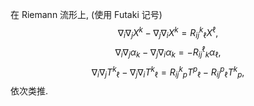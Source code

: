 
在 Riemann 流形上, (使用 Futaki 记号)
$$
\nabla_i \nabla_j X^k - \nabla_j \nabla_i X^k = {{R_{ij}}^k}_{\ell} X^\ell,
$$
$$
\nabla_i \nabla_j \alpha_k - \nabla_j \nabla_i \alpha_k = - {{R_{ij}}^\ell}_k \alpha_\ell,
$$
$$
\nabla_i \nabla_j {T^k}_\ell - \nabla_j \nabla_i {T^k}_\ell = {{R_{ij}}^k}_p {T^p}_\ell - {{R_{ij}}^p}_\ell {T^k}_p,
$$
依次类推.